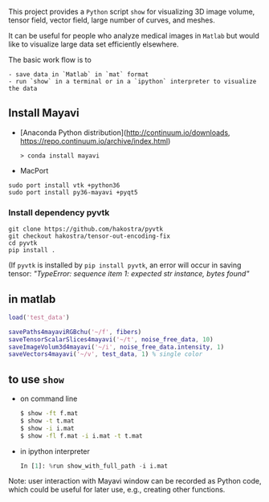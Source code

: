 This project provides a `Python` script `show` for visualizing 3D image volume, tensor field, vector field, large number of curves, and meshes.

It can be useful for people who analyze medical images in `Matlab` but would like to visualize large data set efficiently elsewhere.

The basic work flow is to

    - save data in `Matlab` in `mat` format
    - run `show` in a terminal or in a `ipython` interpreter to visualize the data


## Install Mayavi
* [Anaconda Python distribution](http://continuum.io/downloads, https://repo.continuum.io/archive/index.html)

    ```
    > conda install mayavi
    ```

* MacPort
```
sudo port install vtk +python36
sudo port install py36-mayavi +pyqt5
```

### Install dependency pyvtk
```
git clone https://github.com/hakostra/pyvtk
git checkout hakostra/tensor-out-encoding-fix
cd pyvtk
pip install .
```
(If `pyvtk` is installed by `pip install pyvtk`, an error will occur in saving tensor:
_"TypeError: sequence item 1: expected str instance, bytes found"_


## in matlab

```matlab
load('test_data')

savePaths4mayaviRGBchu('~/f', fibers)
saveTensorScalarSlices4mayavi('~/t', noise_free_data, 10)
saveImageVolum3d4mayavi('~/i', noise_free_data.intensity, 1)
saveVectors4mayavi('~/v', test_data, 1) % single color
```

## to use `show`
- on command line

    ```bash
    $ show -ft f.mat
    $ show -t t.mat
    $ show -i i.mat
    $ show -fl f.mat -i i.mat -t t.mat
    ```

- in ipython interpreter

    ```python
    In [1]: %run show_with_full_path -i i.mat

    ```
    
Note: user interaction with Mayavi window can be recorded as Python code, which could be useful for later use, e.g., creating other functions.

